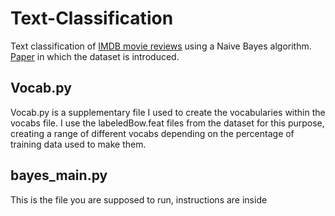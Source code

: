 # Text-Classification
Text classification of [IMDB movie reviews](https://ai.stanford.edu/~amaas/data/sentiment/) using a Naive Bayes algorithm. [Paper](http://www.aclweb.org/anthology/P11-1015) in which the dataset is introduced.

## Vocab.py
Vocab.py is a supplementary file I used to create the vocabularies within the vocabs file. I use the labeledBow.feat files from the dataset for this purpose, creating a range of different vocabs depending on the percentage of training data used to make them.

## bayes_main.py 
This is the file you are supposed to run, instructions are inside
